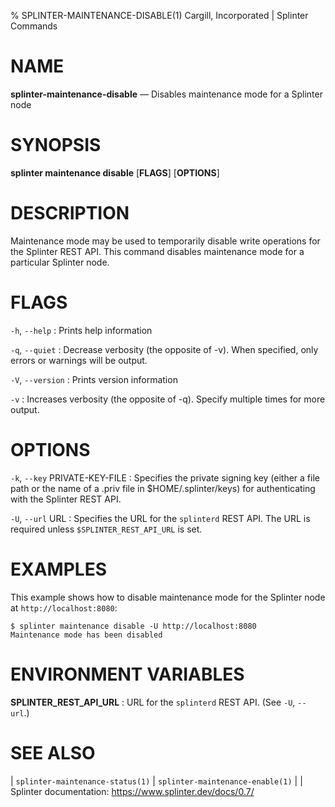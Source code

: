 % SPLINTER-MAINTENANCE-DISABLE(1) Cargill, Incorporated | Splinter Commands
<!--
  Copyright 2018-2020 Cargill Incorporated
  Licensed under Creative Commons Attribution 4.0 International License
  https://creativecommons.org/licenses/by/4.0/
-->

NAME
====

**splinter-maintenance-disable** — Disables maintenance mode for a Splinter node

SYNOPSIS
========

**splinter maintenance disable** \[**FLAGS**\] \[**OPTIONS**\]

DESCRIPTION
===========

Maintenance mode may be used to temporarily disable write operations for the
Splinter REST API. This command disables maintenance mode for a particular
Splinter node.

FLAGS
=====

`-h`, `--help`
: Prints help information

`-q`, `--quiet`
: Decrease verbosity (the opposite of -v). When specified, only errors or
  warnings will be output.

`-V`, `--version`
: Prints version information

`-v`
: Increases verbosity (the opposite of -q). Specify multiple times for more
  output.

OPTIONS
=======

`-k`, `--key` PRIVATE-KEY-FILE
: Specifies the private signing key (either a file path or the name of a
  .priv file in $HOME/.splinter/keys) for authenticating with the Splinter REST
  API.

`-U`, `--url` URL
: Specifies the URL for the `splinterd` REST API. The URL is required unless
  `$SPLINTER_REST_API_URL` is set.

EXAMPLES
========
This example shows how to disable maintenance mode for the Splinter node at
`http://localhost:8080`:

```
$ splinter maintenance disable -U http://localhost:8080
Maintenance mode has been disabled
```

ENVIRONMENT VARIABLES
=====================
**SPLINTER_REST_API_URL**
: URL for the `splinterd` REST API. (See `-U`, `--url`.)

SEE ALSO
========
| `splinter-maintenance-status(1)`
| `splinter-maintenance-enable(1)`
|
| Splinter documentation: https://www.splinter.dev/docs/0.7/
